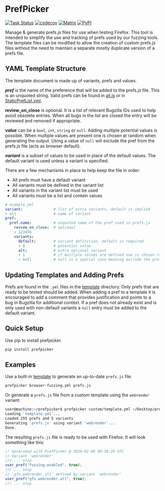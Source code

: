 PrefPicker
==========
[![Task Status](https://community-tc.services.mozilla.com/api/github/v1/repository/MozillaSecurity/prefpicker/master/badge.svg)](https://community-tc.services.mozilla.com/api/github/v1/repository/MozillaSecurity/prefpicker/master/latest)
[![codecov](https://codecov.io/gh/MozillaSecurity/prefpicker/branch/master/graph/badge.svg)](https://codecov.io/gh/MozillaSecurity/prefpicker)
[![Matrix](https://img.shields.io/badge/chat-%23fuzzing-green?logo=matrix)](https://matrix.to/#/#fuzzing:mozilla.org)
[![PyPI](https://img.shields.io/pypi/v/prefpicker)](https://pypi.org/project/prefpicker)


Manage & generate prefs.js files for use when testing Firefox. This tool is intended to simplify the use and tracking of prefs used by
our fuzzing tools. The template files can be modified to allow the creation of custom prefs.js files without
the need to maintain a separate mostly duplicate version of a prefs file.

YAML Template Structure
-----------------------

The template document is made up of variants, prefs and values.

_**pref**_ is the name of the preference that will be added to the prefs.js file. This is an unquoted string.
Valid prefs can be found in [all.js](https://hg.mozilla.org/mozilla-central/file/tip/modules/libpref/init/all.js) or in [StaticPrefList.yml](https://hg.mozilla.org/mozilla-central/file/tip/modules/libpref/init/StaticPrefList.yaml).

__**review_on_close**__ is optional. It is a list of relevant Bugzilla IDs used to help avoid obsolete entries. When all bugs in the list are closed the entry will be reviewed and removed if appropriate.

_**value**_ can be a `bool`, `int`, `string` or `null`. Adding multiple potential values is possible.
When multiple values are present one is chosen at random when generating the output.
Using a value of `null` will exclude the pref from the prefs.js file (acts as browser default).

_**variant**_ is a subset of values to be used in place of the default values.
The default variant is used unless a variant is specified.

There are a few mechanisms in place to help keep the file in order:
- All prefs must have a default variant
- All variants must be defined in the variant list
- All variants in the variant list must be used
- All variants must be a list and contain values

```yml
# example.yml
variant:              # list of extra variants, default is implied
- alt                 # name of variant
pref:
  pref.name:          # unquoted name of the pref used in prefs.js
    review_on_close:  # optional
    - 123456
    variants:
      default:        # variant definition, default is required
      - 0             # potential value
      alt:            # extra optional variant
      - 1             # if multiple values are defined one is chosen randomly
      - null          # null is a special case meaning exclude the pref
```

Updating Templates and Adding Prefs
-----------------------------------
Prefs are found in the `.yml` files in the [template](/src/prefpicker/templates) directory.
Only prefs that are ready to be tested should be added.
When adding a pref to a template it is encouraged to add a comment that provides justification and points to a bug in Bugzilla for additional context.
If a pref does not already exist and is only used with non-default variants a `null` entry must be added to the default variant.

Quick Setup
-----------

Use pip to install prefpicker.

```bash
pip install prefpicker
```

Examples
--------

Use a built-in [template](/src/prefpicker/templates) to generate an up-to-date `prefs.js` file.

```bash
prefpicker browser-fuzzing.yml prefs.js
```

Or generate a `prefs.js` file from a custom template using the `webrender` variant:

```bash
user@machine:~/prefpicker$ prefpicker custom/template.yml ~/Desktop/prefs.js --variant webrender
Loading 'template.yml'...
Loaded 255 prefs and 5 variants
Generating 'prefs.js' using variant 'webrender'...
Done.
```

The resulting `prefs.js` file is ready to be used with Firefox. It will look something like this:

```js
// Generated with PrefPicker @ 2020-02-08 00:50:29 UTC
// Variant 'webrender'
/// ... snip
user_pref("fuzzing.enabled", true);
/// ... snip
// 'gfx.webrender.all' defined by variant 'webrender'
user_pref("gfx.webrender.all", true);
/// ... snip
```
